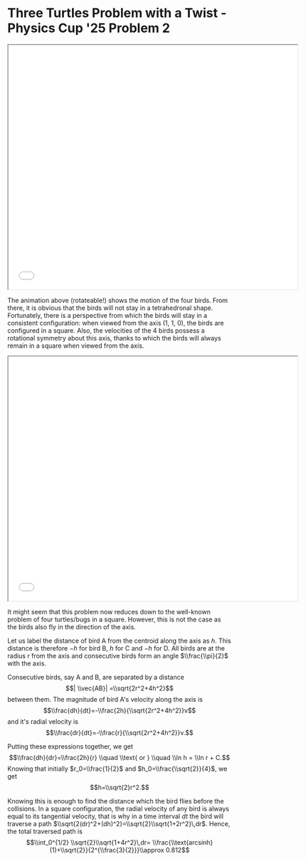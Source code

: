 # Three Turtles Problem with a Twist - Physics Cup '25 Problem 2

<iframe src="../Files/anim1.html" width="650" height="550"></iframe>

The animation above (rotateable!) shows the motion of the four birds. From there, it is obvious that the birds will not stay in a tetrahedronal shape. Fortunately, there is a perspective from which the birds will stay in a consistent configuration: when viewed from the axis (1, 1, 0), the birds are configured in a square. Also, the velocities of the 4 birds possess a rotational symmetry about this axis, thanks to which the birds will always remain in a square when viewed from the axis.


<iframe src="../Files/anim2.html" width="650" height="550"></iframe>

It might seem that this problem now reduces down to the well-known problem of four turtles/bugs in a square. However, this is not the case as the birds also fly in the direction of the axis.

Let us label the distance of bird A from the centroid along the axis as $h$. This distance is therefore $-h$ for bird B, $h$ for C and $-h$ for D. All birds are at the radius r from the axis and consecutive birds form an angle $\\frac{\\pi}{2}$ with the axis.

Consecutive birds, say A and B, are separated by a distance $$| \\vec{AB}| =\\sqrt{2r^2+4h^2}$$ between them. The magnitude of bird A's velocity along the axis is $$\\frac{dh}{dt}=-\\frac{2h}{\\sqrt{2r^2+4h^2}}v$$ and it's radial velocity is  $$\\frac{dr}{dt}=-\\frac{r}{\\sqrt{2r^2+4h^2}}v.$$

Putting these expressions together, we get $$\\frac{dh}{dr}=\\frac{2h}{r} \\quad \\text{    or   } \\quad \\ln h = \\ln r + C.$$ Knowing that initially $r_0=\\frac{1}{2}$ and $h_0=\\frac{\\sqrt{2}}{4}$, we get $$h=\\sqrt{2}r^2.$$

Knowing this is enough to find the distance which the bird flies before the collisions. In a square configuration, the radial velocity of any bird is always equal to its tangential velocity, that is why in a time interval $dt$ the bird will traverse a path $\\sqrt{2(dr)^2+(dh)^2}=\\sqrt{2}\\sqrt{1+2r^2}\,dr$. Hence, the total traversed path is $$\\int_0^{1/2} \\sqrt{2}\\sqrt{1+4r^2}\,dr= \\frac{\\text{arcsinh}(1)+\\sqrt{2}}{2^{\\frac{3}{2}}}\\approx 0.812$$

